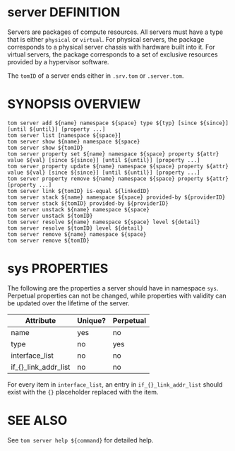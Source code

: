 # server DEFINITION

Servers are packages of compute resources. All servers must have a type
that is either `physical` or `virtual`.
For physical servers, the package corresponds to a physical server
chassis with hardware built into it. For virtual servers, the package
corresponds to a set of exclusive resources provided by a hypervisor
software.

The `tomID` of a server ends either in `.srv.tom` or `.server.tom`.

# SYNOPSIS OVERVIEW

```
tom server add ${name} namespace ${space} type ${typ} [since ${since}] [until ${until}] [property ...]
tom server list [namespace ${space}]
tom server show ${name} namespace ${space}
tom server show ${tomID}
tom server property set ${name} namespace ${space} property ${attr} value ${val} [since ${since}] [until ${until}] [property ...]
tom server property update ${name} namespace ${space} property ${attr} value ${val} [since ${since}] [until ${until}] [property ...]
tom server property remove ${name} namespace ${space} property ${attr} [property ...]
tom server link ${tomID} is-equal ${linkedID}
tom server stack ${name} namespace ${space} provided-by ${providerID}
tom server stack ${tomID} provided-by ${providerID}
tom server unstack ${name} namespace ${space}
tom server unstack ${tomID}
tom server resolve ${name} namespace ${space} level ${detail}
tom server resolve ${tomID} level ${detail}
tom server remove ${name} namespace ${space}
tom server remove ${tomID}
```

# sys PROPERTIES

The following are the properties a server should have in namespace `sys`.
Perpetual properties can not be changed, while properties with validity
can be updated over the lifetime of the server.

Attribute | Unique? | Perpetual
 -------- | ------- | ---------
name | yes | no
type | no | yes
interface_list | no | no
if_{}_link_addr_list | no | no

For every item in `interface_list`, an entry in `if_{}_link_addr_list`
should exist with the `{}` placeholder replaced with the item.

# SEE ALSO

See `tom server help ${command}` for detailed help.
